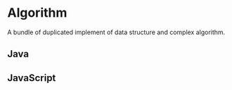 # Algorithm

A bundle of duplicated implement of data structure and complex algorithm.

## Java

## JavaScript
